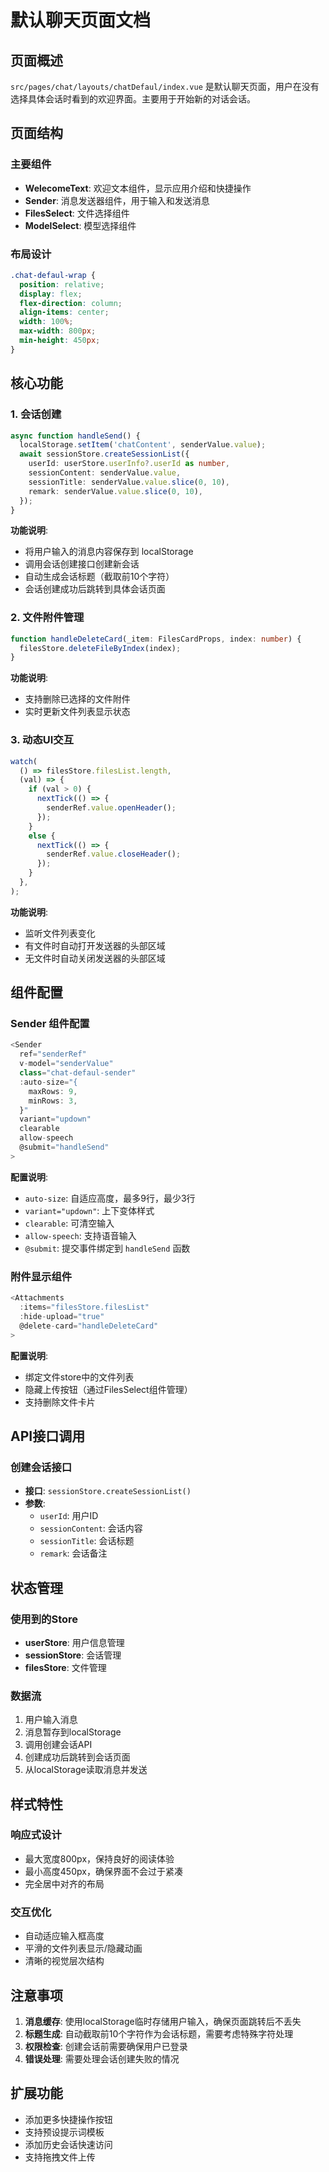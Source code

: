 # 默认聊天页面文档

## 页面概述

`src/pages/chat/layouts/chatDefaul/index.vue` 是默认聊天页面，用户在没有选择具体会话时看到的欢迎界面。主要用于开始新的对话会话。

## 页面结构

### 主要组件
- **WelecomeText**: 欢迎文本组件，显示应用介绍和快捷操作
- **Sender**: 消息发送器组件，用于输入和发送消息
- **FilesSelect**: 文件选择组件
- **ModelSelect**: 模型选择组件

### 布局设计
```scss
.chat-defaul-wrap {
  position: relative;
  display: flex;
  flex-direction: column;
  align-items: center;
  width: 100%;
  max-width: 800px;
  min-height: 450px;
}
```

## 核心功能

### 1. 会话创建
```typescript
async function handleSend() {
  localStorage.setItem('chatContent', senderValue.value);
  await sessionStore.createSessionList({
    userId: userStore.userInfo?.userId as number,
    sessionContent: senderValue.value,
    sessionTitle: senderValue.value.slice(0, 10),
    remark: senderValue.value.slice(0, 10),
  });
}
```

**功能说明**:
- 将用户输入的消息内容保存到 localStorage
- 调用会话创建接口创建新会话
- 自动生成会话标题（截取前10个字符）
- 会话创建成功后跳转到具体会话页面

### 2. 文件附件管理
```typescript
function handleDeleteCard(_item: FilesCardProps, index: number) {
  filesStore.deleteFileByIndex(index);
}
```

**功能说明**:
- 支持删除已选择的文件附件
- 实时更新文件列表显示状态

### 3. 动态UI交互
```typescript
watch(
  () => filesStore.filesList.length,
  (val) => {
    if (val > 0) {
      nextTick(() => {
        senderRef.value.openHeader();
      });
    }
    else {
      nextTick(() => {
        senderRef.value.closeHeader();
      });
    }
  },
);
```

**功能说明**:
- 监听文件列表变化
- 有文件时自动打开发送器的头部区域
- 无文件时自动关闭发送器的头部区域

## 组件配置

### Sender 组件配置
```typescript
<Sender
  ref="senderRef"
  v-model="senderValue"
  class="chat-defaul-sender"
  :auto-size="{
    maxRows: 9,
    minRows: 3,
  }"
  variant="updown"
  clearable
  allow-speech
  @submit="handleSend"
>
```

**配置说明**:
- `auto-size`: 自适应高度，最多9行，最少3行
- `variant="updown"`: 上下变体样式
- `clearable`: 可清空输入
- `allow-speech`: 支持语音输入
- `@submit`: 提交事件绑定到 `handleSend` 函数

### 附件显示组件
```typescript
<Attachments
  :items="filesStore.filesList"
  :hide-upload="true"
  @delete-card="handleDeleteCard"
>
```

**配置说明**:
- 绑定文件store中的文件列表
- 隐藏上传按钮（通过FilesSelect组件管理）
- 支持删除文件卡片

## API接口调用

### 创建会话接口
- **接口**: `sessionStore.createSessionList()`
- **参数**:
  - `userId`: 用户ID
  - `sessionContent`: 会话内容
  - `sessionTitle`: 会话标题
  - `remark`: 会话备注

## 状态管理

### 使用到的Store
- **userStore**: 用户信息管理
- **sessionStore**: 会话管理
- **filesStore**: 文件管理

### 数据流
1. 用户输入消息
2. 消息暂存到localStorage
3. 调用创建会话API
4. 创建成功后跳转到会话页面
5. 从localStorage读取消息并发送

## 样式特性

### 响应式设计
- 最大宽度800px，保持良好的阅读体验
- 最小高度450px，确保界面不会过于紧凑
- 完全居中对齐的布局

### 交互优化
- 自动适应输入框高度
- 平滑的文件列表显示/隐藏动画
- 清晰的视觉层次结构

## 注意事项

1. **消息缓存**: 使用localStorage临时存储用户输入，确保页面跳转后不丢失
2. **标题生成**: 自动截取前10个字符作为会话标题，需要考虑特殊字符处理
3. **权限检查**: 创建会话前需要确保用户已登录
4. **错误处理**: 需要处理会话创建失败的情况

## 扩展功能

- 添加更多快捷操作按钮
- 支持预设提示词模板
- 添加历史会话快速访问
- 支持拖拽文件上传